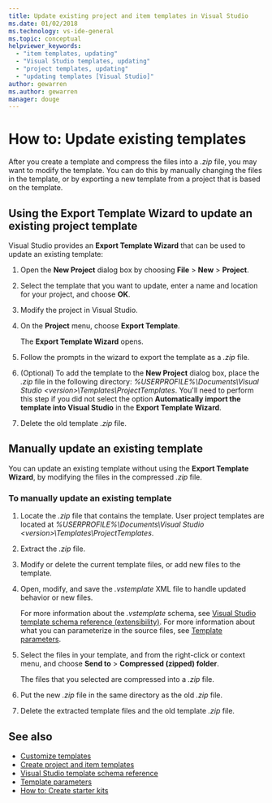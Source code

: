```yaml
---
title: Update existing project and item templates in Visual Studio
ms.date: 01/02/2018
ms.technology: vs-ide-general
ms.topic: conceptual
helpviewer_keywords:
  - "item templates, updating"
  - "Visual Studio templates, updating"
  - "project templates, updating"
  - "updating templates [Visual Studio]"
author: gewarren
ms.author: gewarren
manager: douge
---
```

# How to: Update existing templates

After you create a template and compress the files into a *.zip* file, you may want to modify the template. You can do this by manually changing the files in the template, or by exporting a new template from a project that is based on the template.

## Using the Export Template Wizard to update an existing project template

Visual Studio provides an **Export Template Wizard** that can be used to update an existing template:

1. Open the **New Project** dialog box by choosing **File** > **New** > **Project**.

1. Select the template that you want to update, enter a name and location for your project, and choose **OK**.

1. Modify the project in Visual Studio.

1. On the **Project** menu, choose **Export Template**.

    The **Export Template Wizard** opens.

1. Follow the prompts in the wizard to export the template as a *.zip* file.

1. (Optional) To add the template to the **New Project** dialog box, place the *.zip* file in the following directory: *%USERPROFILE%\Documents\Visual Studio \<version\>\Templates\ProjectTemplates*. You'll need to perform this step if you did not select the option **Automatically import the template into Visual Studio** in the **Export Template Wizard**.

1. Delete the old template *.zip* file.

## Manually update an existing template

You can update an existing template without using the **Export Template Wizard**, by modifying the files in the compressed *.zip* file.

### To manually update an existing template

1. Locate the *.zip* file that contains the template. User project templates are located at *%USERPROFILE%\Documents\Visual Studio \<version\>\Templates\ProjectTemplates*.

1. Extract the *.zip* file.

1. Modify or delete the current template files, or add new files to the template.

1. Open, modify, and save the *.vstemplate* XML file to handle updated behavior or new files.

    For more information about the *.vstemplate* schema, see [Visual Studio template schema reference (extensibility)](../extensibility/visual-studio-template-schema-reference.md). For more information about what you can parameterize in the source files, see [Template parameters](../ide/template-parameters.md).

1. Select the files in your template, and from the right-click or context menu, and choose **Send to** > **Compressed (zipped) folder**.

    The files that you selected are compressed into a *.zip* file.

1. Put the new *.zip* file in the same directory as the old *.zip* file.

1. Delete the extracted template files and the old template *.zip* file.

## See also

- [Customize templates](../ide/customizing-project-and-item-templates.md)
- [Create project and item templates](../ide/creating-project-and-item-templates.md)
- [Visual Studio template schema reference](../extensibility/visual-studio-template-schema-reference.md)
- [Template parameters](../ide/template-parameters.md)
- [How to: Create starter kits](../ide/how-to-create-starter-kits.md)
